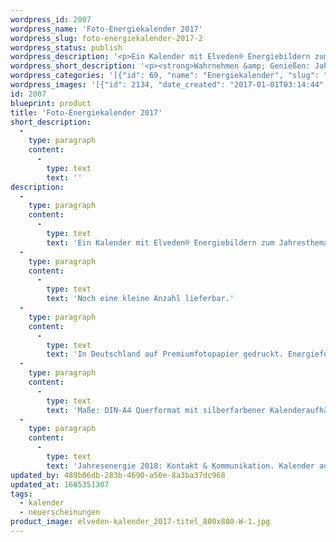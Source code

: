 ```yaml
---
wordpress_id: 2007
wordpress_name: 'Foto-Energiekalender 2017'
wordpress_slug: foto-energiekalender-2017-2
wordpress_status: publish
wordpress_description: '<p>Ein Kalender mit Elveden® Energiebildern zum Jahresthema 2017 "Wahrnehmen &amp; Genießen".</p><p>Noch eine kleine Anzahl lieferbar.</p><p>In Deutschland auf Premiumfotopapier gedruckt. Energiefotografie &amp; Text: Claudia Lübbert<br />Maße: DIN-A4 Querformat mit silberfarbener Kalenderaufhängung. Texte zu den Monatsthemen ab Januar 2017 auf <a href="http://www.elveden.de/akademie/texte/">www.elveden.de</a></p><p><strong>Jahresenergie 2018: Kontakt &amp; Kommunikation.</strong> <a href="https://my.feenbaum.de/produkt/foto-energiekalender-2018/">Kalender auf Vorbestellung </a>bis Ende September 2017.</p>'
wordpress_short_description: '<p><strong>Wahrnehmen &amp; Genießen: Jahresenergie und Monatsenergiethemen für das Jahr 2017</strong><em>Hinweis: Das Wasserzeichen „Elveden Verlag Energiebild“ wird nicht mit gedruckt</em></p>'
wordpress_categories: '[{"id": 69, "name": "Energiekalender", "slug": "kalender"}, {"id": 66, "name": "Neuerscheinungen", "slug": "neuerscheinungen"}]'
wordpress_images: '[{"id": 2134, "date_created": "2017-01-01T03:14:44", "date_created_gmt": "2017-01-01T01:14:44", "date_modified": "2017-01-01T03:14:44", "date_modified_gmt": "2017-01-01T01:14:44", "src": "https://my.feenbaum.de/wp-content/uploads/2016/10/elveden-kalender_2017-titel_800x800-W-1.jpg", "name": "elveden-kalender_2017-titel_800x800-W", "alt": ""}, {"id": 2116, "date_created": "2017-01-01T02:08:19", "date_created_gmt": "2017-01-01T00:08:19", "date_modified": "2017-01-01T02:08:19", "date_modified_gmt": "2017-01-01T00:08:19", "src": "https://my.feenbaum.de/wp-content/uploads/2016/10/elveden-kalender_2017-jan_800x800-W.jpg", "name": "elveden-kalender_2017-jan_800x800-W", "alt": ""}, {"id": 2115, "date_created": "2017-01-01T02:08:17", "date_created_gmt": "2017-01-01T00:08:17", "date_modified": "2017-01-01T02:08:17", "date_modified_gmt": "2017-01-01T00:08:17", "src": "https://my.feenbaum.de/wp-content/uploads/2016/10/elveden-kalender_2017-feb_800x800-W.jpg", "name": "elveden-kalender_2017-feb_800x800-W", "alt": ""}, {"id": 2120, "date_created": "2017-01-01T02:10:20", "date_created_gmt": "2017-01-01T00:10:20", "date_modified": "2017-01-01T02:10:20", "date_modified_gmt": "2017-01-01T00:10:20", "src": "https://my.feenbaum.de/wp-content/uploads/2016/10/elveden-kalender_2017-maerz_800x800-W.jpg", "name": "elveden-kalender_2017-maerz_800x800-W", "alt": ""}]'
id: 2007
blueprint: product
title: 'Foto-Energiekalender 2017'
short_description:
  -
    type: paragraph
    content:
      -
        type: text
        text: ''
description:
  -
    type: paragraph
    content:
      -
        type: text
        text: 'Ein Kalender mit Elveden® Energiebildern zum Jahresthema 2017 "Wahrnehmen & Genießen".'
  -
    type: paragraph
    content:
      -
        type: text
        text: 'Noch eine kleine Anzahl lieferbar.'
  -
    type: paragraph
    content:
      -
        type: text
        text: 'In Deutschland auf Premiumfotopapier gedruckt. Energiefotografie & Text: Claudia Lübbert'
  -
    type: paragraph
    content:
      -
        type: text
        text: 'Maße: DIN-A4 Querformat mit silberfarbener Kalenderaufhängung. Texte zu den Monatsthemen ab Januar 2017 auf www.elveden.de'
  -
    type: paragraph
    content:
      -
        type: text
        text: 'Jahresenergie 2018: Kontakt & Kommunikation. Kalender auf Vorbestellung bis Ende September 2017.'
updated_by: 489b06db-283b-4690-a50e-8a3ba37dc968
updated_at: 1685351307
tags:
  - kalender
  - neuerscheinungen
product_image: elveden-kalender_2017-titel_800x800-W-1.jpg
---
```

